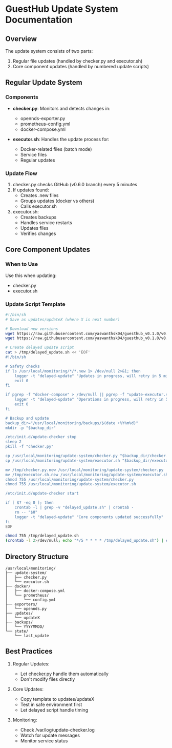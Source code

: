 # GuestHub Update System Documentation

## Overview
The update system consists of two parts:
1. Regular file updates (handled by checker.py and executor.sh)
2. Core component updates (handled by numbered update scripts)

## Regular Update System

### Components
- **checker.py**: Monitors and detects changes in:
  - opennds-exporter.py
  - prometheus-config.yml
  - docker-compose.yml

- **executor.sh**: Handles the update process for:
  - Docker-related files (batch mode)
  - Service files
  - Regular updates

### Update Flow
1. checker.py checks GitHub (v0.6.0 branch) every 5 minutes
2. If updates found:
   - Creates .new files
   - Groups updates (docker vs others)
   - Calls executor.sh
3. executor.sh:
   - Creates backups
   - Handles service restarts
   - Updates files
   - Verifies changes

## Core Component Updates

### When to Use
Use this when updating:
- checker.py
- executor.sh

### Update Script Template
```bash
#!/bin/sh
# Save as updates/updateX (where X is next number)

# Download new versions
wget https://raw.githubusercontent.com/yaswanthsk04/guesthub_v0.1.0/v0.6.0/scripts/update/update-checker.py -O /tmp/checker.py.new
wget https://raw.githubusercontent.com/yaswanthsk04/guesthub_v0.1.0/v0.6.0/scripts/update/update-executor.sh -O /tmp/executor.sh.new

# Create delayed update script
cat > /tmp/delayed_update.sh << 'EOF'
#!/bin/sh

# Safety checks
if ls /usr/local/monitoring/*/*.new 1> /dev/null 2>&1; then
    logger -t "delayed-update" "Updates in progress, will retry in 5 minutes"
    exit 0
fi

if pgrep -f "docker-compose" > /dev/null || pgrep -f "update-executor.sh" > /dev/null; then
    logger -t "delayed-update" "Operations in progress, will retry in 5 minutes"
    exit 0
fi

# Backup and update
backup_dir="/usr/local/monitoring/backups/$(date +%Y%m%d)"
mkdir -p "$backup_dir"

/etc/init.d/update-checker stop
sleep 2
pkill -f "checker.py"

cp /usr/local/monitoring/update-system/checker.py "$backup_dir/checker.py.$(date +%H%M%S).bak"
cp /usr/local/monitoring/update-system/executor.sh "$backup_dir/executor.sh.$(date +%H%M%S).bak"

mv /tmp/checker.py.new /usr/local/monitoring/update-system/checker.py
mv /tmp/executor.sh.new /usr/local/monitoring/update-system/executor.sh
chmod 755 /usr/local/monitoring/update-system/checker.py
chmod 755 /usr/local/monitoring/update-system/executor.sh

/etc/init.d/update-checker start

if [ $? -eq 0 ]; then
    crontab -l | grep -v "delayed_update.sh" | crontab -
    rm -- "$0"
    logger -t "delayed-update" "Core components updated successfully"
fi
EOF

chmod 755 /tmp/delayed_update.sh
(crontab -l 2>/dev/null; echo "*/5 * * * * /tmp/delayed_update.sh") | crontab -
```

## Directory Structure
```
/usr/local/monitoring/
├── update-system/
│   ├── checker.py
│   └── executor.sh
├── docker/
│   ├── docker-compose.yml
│   └── prometheus/
│       └── config.yml
├── exporters/
│   └── opennds.py
├── updates/
│   └── updateX
├── backups/
│   └── YYYYMMDD/
└── state/
    └── last_update
```

## Best Practices

1. Regular Updates:
   - Let checker.py handle them automatically
   - Don't modify files directly

2. Core Updates:
   - Copy template to updates/updateX
   - Test in safe environment first
   - Let delayed script handle timing

3. Monitoring:
   - Check /var/log/update-checker.log
   - Watch for update messages
   - Monitor service status
